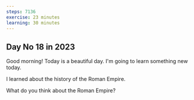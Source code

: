 ```yaml
---
steps: 7136
exercise: 23 minutes
learning: 30 minutes
---
```

## Day No 18 in 2023
Good morning! Today is a beautiful day.
I'm going to learn something new today.

I learned about the history of the Roman Empire.

What do you think about the Roman Empire?
